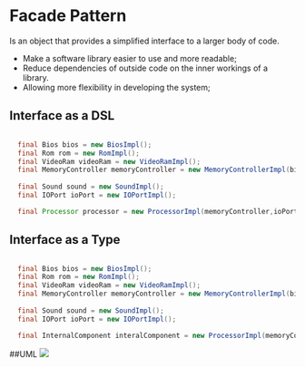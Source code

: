 # Facade Pattern
Is an object that provides a simplified interface to a larger body of code.
* Make a software library easier to use and more readable;
* Reduce dependencies of outside code on the inner workings of a library.
* Allowing more flexibility in developing the system;

## Interface as a DSL
```java

  final Bios bios = new BiosImpl();
  final Rom rom = new RomImpl();
  final VideoRam videoRam = new VideoRamImpl();
  final MemoryController memoryController = new MemoryControllerImpl(bios,rom,videoRam);
  
  final Sound sound = new SoundImpl();
  final IOPort ioPort = new IOPortImpl();

  final Processor processor = new ProcessorImpl(memoryController,ioPort,sound);
```

## Interface as a Type
```java

  final Bios bios = new BiosImpl();
  final Rom rom = new RomImpl();
  final VideoRam videoRam = new VideoRamImpl();
  final MemoryController memoryController = new MemoryControllerImpl(bios,rom,videoRam);
  
  final Sound sound = new SoundImpl();
  final IOPort ioPort = new IOPortImpl();

  final InternalComponent interalComponent = new ProcessorImpl(memoryController,ioPort,sound);
```


##UML
![](http://i.imgur.com/f7RziXb.png)
